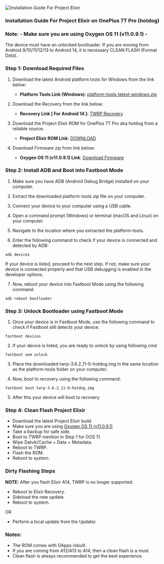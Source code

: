 ![Installation Guide For Project Elixir](https://i.imgur.com/42LxtAl.png)

### Installation Guide For Project Elixir on OnePlus 7T Pro (hotdog)

### **Note:**  - Make sure you are using Oxygen OS 11 (v11.0.9.1) -
The device must have an unlocked bootloader. If you are moving from
Android 9/10/11/12/13 to Android 14, it is necessary CLEAN FLASH (Format
Data).

### Step 1: Download Required Files 
1. Download the latest Android platform tools for Windows from the link below:
   - **Platform Tools Link (Windows)**: [platform-tools-latest-windows.zip](https://dl.google.com/android/repository/platform-tools-latest-windows.zip)

2. Download the Recovery from the link below:
   - **Recovery Link [ For Android 14 ]:** [TWRP Recovery](https://dl.twrp.me/hotdog/twrp-3.6.2_11-0-hotdog.img.html)

3. Download the Project Elixir ROM for OnePlus 7T Pro aka hotdog from a reliable source.
   - **Project Elixir ROM Link**: [DOWNLOAD](https://projectelixiros.com/device/hotdog)

4. Download Firmware zip from link below:
   - **Oxygen OS 11 (v11.0.9.1) Link**: [Download Firmware](https://drive.google.com/file/d/1RDts_laWjRQ8zE550KWFwZskfOmpIVJF/view)

### Step 2: Install ADB and Boot into Fastboot Mode 
1. Make sure you have ADB (Android Debug Bridge) installed on your computer.

2. Extract the downloaded platform-tools zip file on your computer.

3. Connect your device to your computer using a USB cable.

4. Open a command prompt (Windows) or terminal (macOS and Linux) on your computer.

5. Navigate to the location where you extracted the platform-tools.

6. Enter the following command to check if your device is connected and detected by ADB:

```
adb devices
```

If your device is listed, proceed to the next step. If not, make sure your device is connected properly and that USB debugging is enabled in the developer options.

7. Now, reboot your device into Fastboot Mode using the following command:

```
adb reboot bootloader
```

### Step 3: Unlock Bootloader using Fastboot Mode 
1. Once your device is in Fastboot Mode, use the following command to check if Fastboot still detects your device:

``` 
fastboot devices
```

2. If your device is listed, you are ready to unlock by using following cmd

``` 
fastboot oem unlock
```

3. Place the downloaded twrp-3.6.2_11-0-hotdog.img in the same location as the platform-tools folder on your computer.

4. Now, boot to recovery using the following command:

``` 
fastboot boot twrp-3.6.2_11-0-hotdog.img
```
5. After this your device will boot to recovery

### Step 4: Clean Flash Project Elixir

- Download the latest Project Elixir build
- Make sure you are using [Oxygen OS 11
(v11.0.9.1)](https://drive.google.com/file/d/1RDts_laWjRQ8zE550KWFwZskfOmpIVJF/view)
- Take a backup for safe side.
- Boot to TWRP mention in Step 1 for OOS 11.
- Wipe Dalvik/Cache + Data + Metadata.
- Reboot to TWRP.
- Flash the ROM. 
- Reboot to system.

### Dirty Flashing Steps 

**NOTE:** After you flash Elixir A14, TWRP is no longer supported.

- Reboot to Elixir Recovery.
- Sideload the new update.
- Reboot to system.

OR

- Perform a local update from the Updater.

### Notes: 
- The ROM comes with GApps inbuilt.
- If you are coming from A12/A13 to A14, then a clean flash is a must.
- Clean flash is always recommended to get the best experience.
